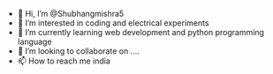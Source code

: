 - 👋 Hi, I’m @Shubhangmishra5
- 👀 I’m interested in coding and electrical experiments
- 🌱 I’m currently learning web development and python programming language
- 💞️ I’m looking to collaborate on ....
- 📫 How to reach me india

<!---
Shubhangmishra5/Shubhangmishra5 is a ✨ special ✨ repository because its `README.md` (this file) appears on your GitHub profile.
You can click the Preview link to take a look at your changes.
--->
